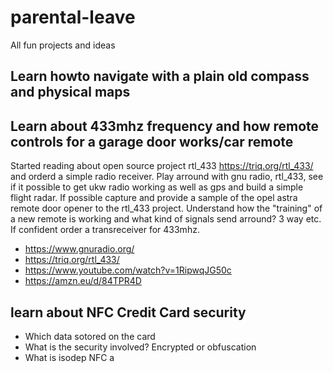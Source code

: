 # parental-leave
All fun projects and ideas 


## Learn howto navigate with a plain old compass and physical maps

## Learn about 433mhz frequency and how remote controls for a garage door works/car remote

Started reading about open source project rtl_433 https://triq.org/rtl_433/ and orderd a simple radio receiver.
Play arround with gnu radio, rtl_433, see if it possible to get ukw radio working as well as gps and build a simple flight radar.
If possible capture and provide a sample of the opel astra remote door opener to the rtl_433 project. Understand how the "training" of a new remote
is working and what kind of signals send arround? 3 way etc. If confident order a transreceiver for 433mhz.

* https://www.gnuradio.org/
* https://triq.org/rtl_433/
* https://www.youtube.com/watch?v=1RipwqJG50c
* https://amzn.eu/d/84TPR4D

## learn about NFC Credit Card security

* Which data sotored on the card
* What is the security involved? Encrypted or obfuscation
* What is isodep NFC a 
